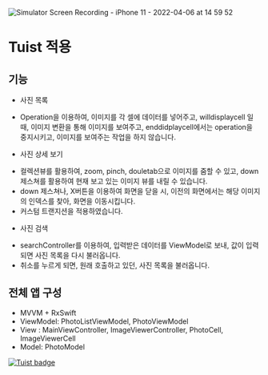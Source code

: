 ![Simulator Screen Recording - iPhone 11 - 2022-04-06 at 14 59 52](https://user-images.githubusercontent.com/10451503/161905600-404ed98e-1bbb-4da9-8fb2-2a05dd3ae1c7.gif)



# Tuist 적용

## 기능
* 사진 목록
 - Operation을 이용하여, 이미지를 각 셀에 데이터를 넣어주고, willdisplaycell 일 때, 이미지 변환을 통해 이미지를 보여주고, enddidplaycell에서는 operation을 중지시키고, 이미지를 보여주는 작업을 하지 않습니다.

*  사진 상세 보기
 - 컬렉션뷰를 활용하여, zoom, pinch, douletab으로 이미지를 줌할 수 있고, down제스쳐를 활용하여 현재 보고 있는 이미지 뷰를 내릴 수 있습니다.
 -  down 제스쳐나, X버튼을 이용하여 화면을 닫을 시, 이전의 화면에서는 해당 이미지의 인덱스를 찾아, 화면을 이동시킵니다.
 -  커스텀 트랜지션을 적용하였습니다.
 
* 사진 검색
 - searchController를 이용하여, 입력받은 데이터를 ViewModel로 보내, 값이 입력되면 사진 목록을 다시 불러옵니다.
 - 취소를 누르게 되면, 원래 호출하고 있던, 사진 목록을 불러옵니다.

## 전체 앱 구성
- MVVM + RxSwift
- ViewModel: PhotoListViewModel, PhotoViewModel
- View : MainViewController, ImageViewerController, PhotoCell, ImageViewerCell
- Model: PhotoModel


[![Tuist badge](https://img.shields.io/badge/Powered%20by-Tuist-blue)](https://tuist.io)
